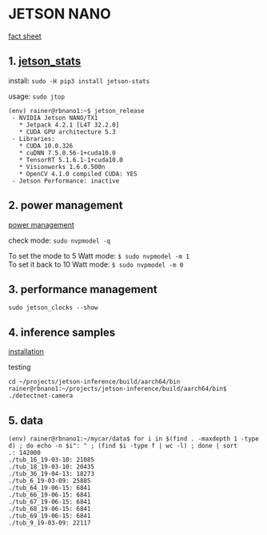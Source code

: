 # JETSON NANO
[fact sheet](https://elinux.org/Jetson_Nano)

## 1. [jetson_stats](https://github.com/rbonghi/jetson_stats) 
install: ```sudo -H pip3 install jetson-stats```

usage: ```sudo jtop```

```
(env) rainer@rbnano1:~$ jetson_release
 - NVIDIA Jetson NANO/TX1
   * Jetpack 4.2.1 [L4T 32.2.0]
   * CUDA GPU architecture 5.3
 - Libraries:
   * CUDA 10.0.326
   * cuDNN 7.5.0.56-1+cuda10.0
   * TensorRT 5.1.6.1-1+cuda10.0
   * Visionworks 1.6.0.500n
   * OpenCV 4.1.0 compiled CUDA: YES
 - Jetson Performance: inactive
```


## 2. power management
[power management](https://www.jetsonhacks.com/2019/04/10/jetson-nano-use-more-power)

check mode:
```sudo nvpmodel -q```

To set the mode to 5 Watt mode:
```$ sudo nvpmodel -m 1```
<br>
To set it back to 10 Watt mode:
```$ sudo nvpmodel -m 0```

## 3. performance management
```sudo jetson_clocks --show```

## 4. inference samples
[installation](https://thenewstack.io/tutorial-configure-nvidia-jetson-nano-as-an-ai-testbed/)

testing
```
cd ~/projects/jetson-inference/build/aarch64/bin
rainer@rbnano1:~/projects/jetson-inference/build/aarch64/bin$ ./detectnet-camera
```

## 5. data
```
(env) rainer@rbnano1:~/mycar/data$ for i in $(find . -maxdepth 1 -type d) ; do echo -n $i": " ; (find $i -type f | wc -l) ; done | sort
.: 142000
./tub_16_19-03-10: 21085
./tub_18_19-03-10: 20435
./tub_36_19-04-13: 18273
./tub_6_19-03-09: 25885
./tub_64_19-06-15: 6841
./tub_66_19-06-15: 6841
./tub_67_19-06-15: 6841
./tub_68_19-06-15: 6841
./tub_69_19-06-15: 6841
./tub_9_19-03-09: 22117
```
